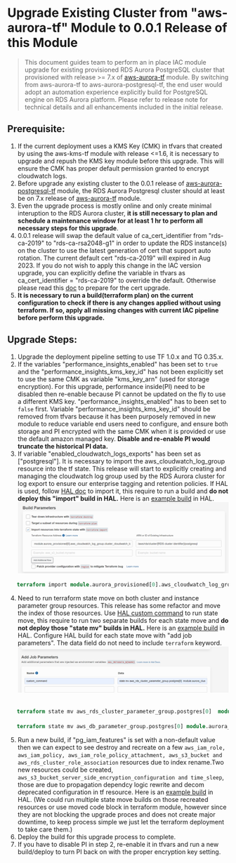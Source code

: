 # Upgrade Existing Cluster from "aws-aurora-tf" Module to 0.0.1 Release of this Module

> This document guides team to perform an in place IAC module upgrade for existing provisioned RDS Aurora PostgreSQL cluster that provisioned with release >= 7.x of [aws-aurora-tf](https://git.rockfin.com/terraform/aws-aurora-tf) module. By switching from aws-aurora-tf to aws-aurora-postgresql-tf, the end user would adopt an automation experience explicitly build for PostgreSQL engine on RDS Aurora platform. Please refer to release note for technical details and all enhancements included in the initial release. 

## Prerequisite:
  1. If the current deployment uses a KMS Key (CMK) in tfvars that created by using the aws-kms-tf module with release <=1.6, it is necessary to upgrade and repush the KMS key module before this upgrade. This will ensure the CMK has proper default permission granted to encrypt cloudwatch logs.
  2. Before upgrade any existing cluster to the 0.0.1 release of [aws-aurora-postgresql-tf](https://git.rockfin.com/terraform/aws-aurora-postgresql-tf) module, the RDS Aurora Postgresql cluster should at least be on 7.x release of [aws-aurora-tf](https://git.rockfin.com/terraform/aws-aurora-tf) module.
  3. Even the upgrade process is mostly online and only create minimal interuption to the RDS Aurora cluster, **it is still necessary to plan and schedule a maintenance window for at least 1 hr to perform all necessary steps for this upgrade**.
  4. 0.0.1 release will swap the default value of ca_cert_identifier from "rds-ca-2019" to "rds-ca-rsa2048-g1" in order to update the RDS instance(s) on the cluster to use the latest generation of cert that support auto rotation. The current default cert "rds-ca-2019" will expired in Aug 2023. If you do not wish to apply this change in the IAC version upgrade, you can explicitly define the variable in tfvars as ca_cert_identifier = "rds-ca-2019" to override the default. Otherwise please read this [doc](https://git.rockfin.com/pages/DataOperation/db-guidebook/Aurora/RDS%20SSL%20Certificate%20Update.html) to prepare for the cert upgrade.
  5. **It is necessary to run a build(terraform plan) on the current configuration to check if there is any changes applied without using terraform. If so, apply all missing changes with current IAC pipeline before perform this upgrade.**

## Upgrade Steps:
  1. Upgrade the deployment pipeline setting to use TF 1.0.x and TG 0.35.x.
  2. If the variables "performance_insights_enabled" has been set to ``true`` and the "performance_insights_kms_key_id" has not been explicitly set to use the same CMK as variable "kms_key_arn" (used for storage encryption). For this upgrade, performance inside(PI) need to be disabled then re-enable because PI cannot be updated on the fly to use a different KMS key. "performance_insights_enabled" has to been set to ``false`` first. Variable "performance_insights_kms_key_id" should be removed from tfvars because it has been purposely removed in new module to reduce variable end users need to configure, and ensure both storage and PI encrypted with the same CMK when it is provided or use the default amazon managed key. **Disable and re-enable PI would truncate the historical PI data.**
  3. If variable "enabled_cloudwatch_logs_exports" has been set as ["postgresql"]. It is necessary to import the aws_cloudwatch_log_group resource into the tf state. This release will start to explicitly creating and managing the cloudwatch log group used by the RDS Aurora cluster for log export to ensure our enterprise tagging and retention policies. If HAL is used, follow [HAL doc](https://docs.hal.zone/terraform/importing-state/#importing-state) to import it, this require to run a build and **do not deploy this "import" build in HAL.** Here is an [example build](https://hal.zone/builds/1b307373-f466-48c9-929d-d4e1bde89362) in HAL.
  ![HAL State Move](hal-import-state-0.0.1.png "Add Job Parameters")

  ```terraform
  	 terraform import module.aurora_provisioned[0].aws_cloudwatch_log_group.cluster_cloudwatch_log_group[0] /aws/rds/cluster/[RDS cluster identifier]/postgresql
  ```
  4. Need to run terraform state move on both cluster and instance parameter group resources. This release has some refactor and move the index of those resources. Use [HAL custom command](https://docs.hal.zone/terraform/importing-state/#using-the-api) to run state move, this require to run two separate builds for each state move and **do not deploy those "state mv" builds in HAL.** Here is an [example build](https://hal.zone/builds/1b304c68-7eac-41ba-bf1e-ef3ae34b63ae) in HAL. Configure HAL build for each state move with "add job parameters". The data field do not need to include ``terraform`` keyword.
![HAL State Move](hal-custom-command-0.0.1.png "Add Job Parameters")

  ```terraform
  	
     terraform state mv aws_rds_cluster_parameter_group.postgres[0]  module.aurora_cluster_parameter_group.aws_rds_cluster_parameter_group.selected

     terraform state mv aws_db_parameter_group.postgres[0] module.aurora_db_parameter_group.aws_db_parameter_group.selected
  ```
  5. Run a new build, if "pg_iam_features" is set with a non-default value then we can expect to see destroy and recreate on a few ``aws_iam_role, aws_iam_policy, aws_iam_role_policy_attachment, aws_s3_bucket and aws_rds_cluster_role_association`` resources due to index rename.Two new resources could be created, ``aws_s3_bucket_server_side_encryption_configuration and time_sleep``, those are due to propagation dependcy logic rewrite and decom deprecated configuration in tf resource. Here is an [example build](https://hal.zone/builds/1b30dc11-52f0-48ce-9488-e272b8f10bce) in HAL. (We could run multiple state move builds on those recreated resources or use moved code block in terraform module, however since they are not blocking the upgrade proces and does not create major downtime, to keep process simple we just let the terraform deployment to take care them.)
  6. Deploy the build for this upgrade process to complete.
  7. If you have to disable PI in step 2, re-enable it in tfvars and run a new build/deploy to turn PI back on with the proper encryption key setting.